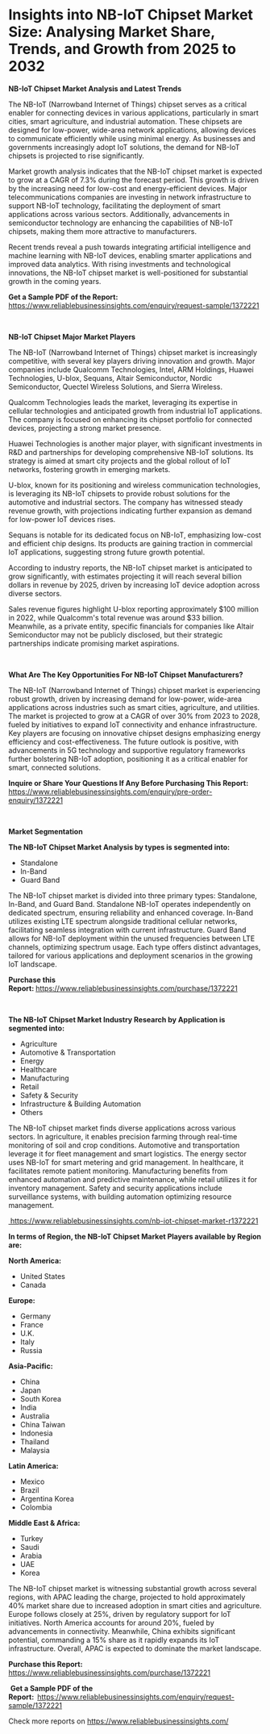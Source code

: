 <p><h1>Insights into NB-IoT Chipset Market Size: Analysing Market Share, Trends, and Growth from 2025 to 2032</h1></p><p><strong>NB-IoT Chipset Market Analysis and Latest Trends</strong></p>
<p><p>The NB-IoT (Narrowband Internet of Things) chipset serves as a critical enabler for connecting devices in various applications, particularly in smart cities, smart agriculture, and industrial automation. These chipsets are designed for low-power, wide-area network applications, allowing devices to communicate efficiently while using minimal energy. As businesses and governments increasingly adopt IoT solutions, the demand for NB-IoT chipsets is projected to rise significantly.</p><p>Market growth analysis indicates that the NB-IoT chipset market is expected to grow at a CAGR of 7.3% during the forecast period. This growth is driven by the increasing need for low-cost and energy-efficient devices. Major telecommunications companies are investing in network infrastructure to support NB-IoT technology, facilitating the deployment of smart applications across various sectors. Additionally, advancements in semiconductor technology are enhancing the capabilities of NB-IoT chipsets, making them more attractive to manufacturers.</p><p>Recent trends reveal a push towards integrating artificial intelligence and machine learning with NB-IoT devices, enabling smarter applications and improved data analytics. With rising investments and technological innovations, the NB-IoT chipset market is well-positioned for substantial growth in the coming years.</p></p>
<p><strong>Get a Sample PDF of the Report:&nbsp;</strong> <a href="https://www.reliablebusinessinsights.com/enquiry/request-sample/1372221?utm_campaign=2268&utm_medium=2&utm_source=Github&utm_content=ia&utm_term=22032025&utm_id=nb-iot-chipset">https://www.reliablebusinessinsights.com/enquiry/request-sample/1372221</a></p>
<p>&nbsp;</p>
<p><strong>NB-IoT Chipset Major Market Players</strong></p>
<p><p>The NB-IoT (Narrowband Internet of Things) chipset market is increasingly competitive, with several key players driving innovation and growth. Major companies include Qualcomm Technologies, Intel, ARM Holdings, Huawei Technologies, U-blox, Sequans, Altair Semiconductor, Nordic Semiconductor, Quectel Wireless Solutions, and Sierra Wireless. </p><p>Qualcomm Technologies leads the market, leveraging its expertise in cellular technologies and anticipated growth from industrial IoT applications. The company is focused on enhancing its chipset portfolio for connected devices, projecting a strong market presence.</p><p>Huawei Technologies is another major player, with significant investments in R&D and partnerships for developing comprehensive NB-IoT solutions. Its strategy is aimed at smart city projects and the global rollout of IoT networks, fostering growth in emerging markets.</p><p>U-blox, known for its positioning and wireless communication technologies, is leveraging its NB-IoT chipsets to provide robust solutions for the automotive and industrial sectors. The company has witnessed steady revenue growth, with projections indicating further expansion as demand for low-power IoT devices rises.</p><p>Sequans is notable for its dedicated focus on NB-IoT, emphasizing low-cost and efficient chip designs. Its products are gaining traction in commercial IoT applications, suggesting strong future growth potential.</p><p>According to industry reports, the NB-IoT chipset market is anticipated to grow significantly, with estimates projecting it will reach several billion dollars in revenue by 2025, driven by increasing IoT device adoption across diverse sectors. </p><p>Sales revenue figures highlight U-blox reporting approximately $100 million in 2022, while Qualcomm's total revenue was around $33 billion. Meanwhile, as a private entity, specific financials for companies like Altair Semiconductor may not be publicly disclosed, but their strategic partnerships indicate promising market aspirations.</p></p>
<p>&nbsp;</p>
<p><strong>What Are The Key Opportunities For NB-IoT Chipset Manufacturers?</strong></p>
<p><p>The NB-IoT (Narrowband Internet of Things) chipset market is experiencing robust growth, driven by increasing demand for low-power, wide-area applications across industries such as smart cities, agriculture, and utilities. The market is projected to grow at a CAGR of over 30% from 2023 to 2028, fueled by initiatives to expand IoT connectivity and enhance infrastructure. Key players are focusing on innovative chipset designs emphasizing energy efficiency and cost-effectiveness. The future outlook is positive, with advancements in 5G technology and supportive regulatory frameworks further bolstering NB-IoT adoption, positioning it as a critical enabler for smart, connected solutions.</p></p>
<p><strong>Inquire or Share Your Questions If Any Before Purchasing This Report:</strong> <a href="https://www.reliablebusinessinsights.com/enquiry/pre-order-enquiry/1372221?utm_campaign=2268&utm_medium=2&utm_source=Github&utm_content=ia&utm_term=22032025&utm_id=nb-iot-chipset">https://www.reliablebusinessinsights.com/enquiry/pre-order-enquiry/1372221</a></p>
<p>&nbsp;</p>
<p><strong>Market Segmentation</strong></p>
<p><strong>The NB-IoT Chipset Market Analysis by types is segmented into:</strong></p>
<p><ul><li>Standalone</li><li>In-Band</li><li>Guard Band</li></ul></p>
<p><p>The NB-IoT chipset market is divided into three primary types: Standalone, In-Band, and Guard Band. Standalone NB-IoT operates independently on dedicated spectrum, ensuring reliability and enhanced coverage. In-Band utilizes existing LTE spectrum alongside traditional cellular networks, facilitating seamless integration with current infrastructure. Guard Band allows for NB-IoT deployment within the unused frequencies between LTE channels, optimizing spectrum usage. Each type offers distinct advantages, tailored for various applications and deployment scenarios in the growing IoT landscape.</p></p>
<p><strong>Purchase this Report:&nbsp;</strong><a href="https://www.reliablebusinessinsights.com/purchase/1372221?utm_campaign=2268&utm_medium=2&utm_source=Github&utm_content=ia&utm_term=22032025&utm_id=nb-iot-chipset">https://www.reliablebusinessinsights.com/purchase/1372221</a></p>
<p>&nbsp;</p>
<p><strong>The NB-IoT Chipset Market Industry Research by Application is segmented into:</strong></p>
<p><ul><li>Agriculture</li><li>Automotive & Transportation</li><li>Energy</li><li>Healthcare</li><li>Manufacturing</li><li>Retail</li><li>Safety & Security</li><li>Infrastructure & Building Automation</li><li>Others</li></ul></p>
<p><p>The NB-IoT chipset market finds diverse applications across various sectors. In agriculture, it enables precision farming through real-time monitoring of soil and crop conditions. Automotive and transportation leverage it for fleet management and smart logistics. The energy sector uses NB-IoT for smart metering and grid management. In healthcare, it facilitates remote patient monitoring. Manufacturing benefits from enhanced automation and predictive maintenance, while retail utilizes it for inventory management. Safety and security applications include surveillance systems, with building automation optimizing resource management.</p></p>
<p><a href="https://www.reliablebusinessinsights.com/nb-iot-chipset-market-r1372221?utm_campaign=2268&utm_medium=2&utm_source=Github&utm_content=ia&utm_term=22032025&utm_id=nb-iot-chipset">&nbsp;https://www.reliablebusinessinsights.com/nb-iot-chipset-market-r1372221</a></p>
<p><strong>In terms of Region, the NB-IoT Chipset Market Players available by Region are:</strong></p>
<p>
    <p> <strong> North America: </strong>
        <ul>
            <li>United States</li>
            <li>Canada</li>
        </ul>
        </p> 
    <p> <strong> Europe: </strong>
        <ul>
            <li>Germany</li>
            <li>France</li>
            <li>U.K.</li>
            <li>Italy</li>
            <li>Russia</li>
        </ul>
        </p> 
    <p> <strong> Asia-Pacific: </strong>
        <ul>
            <li>China</li>
            <li>Japan</li>
            <li>South Korea</li>
            <li>India</li>
            <li>Australia</li>
            <li>China Taiwan</li>
            <li>Indonesia</li>
            <li>Thailand</li>
            <li>Malaysia</li>
        </ul>
        </p> 
    <p> <strong> Latin America: </strong>
        <ul>
            <li>Mexico</li>
            <li>Brazil</li>
            <li>Argentina Korea</li>
            <li>Colombia</li>
        </ul>
        </p> 
    <p> <strong> Middle East & Africa: </strong>
        <ul>
            <li>Turkey</li>
            <li>Saudi</li>
            <li>Arabia</li>
            <li>UAE</li>
            <li>Korea</li>
        </ul>
    </p>
    </p>
<p><p>The NB-IoT chipset market is witnessing substantial growth across several regions, with APAC leading the charge, projected to hold approximately 40% market share due to increased adoption in smart cities and agriculture. Europe follows closely at 25%, driven by regulatory support for IoT initiatives. North America accounts for around 20%, fueled by advancements in connectivity. Meanwhile, China exhibits significant potential, commanding a 15% share as it rapidly expands its IoT infrastructure. Overall, APAC is expected to dominate the market landscape.</p></p>
<p><strong>Purchase this Report: </strong><a href="https://www.reliablebusinessinsights.com/purchase/1372221?utm_campaign=2268&utm_medium=2&utm_source=Github&utm_content=ia&utm_term=22032025&utm_id=nb-iot-chipset">https://www.reliablebusinessinsights.com/purchase/1372221</a></p>
<p>&nbsp;<strong>Get a Sample PDF of the Report:&nbsp;&nbsp;</strong><a href="https://www.reliablebusinessinsights.com/enquiry/request-sample/1372221?utm_campaign=2268&utm_medium=2&utm_source=Github&utm_content=ia&utm_term=22032025&utm_id=nb-iot-chipset">https://www.reliablebusinessinsights.com/enquiry/request-sample/1372221</a></p>
<p><strong></strong></p>
<p>Check more reports on <a href="https://www.reliablebusinessinsights.com/?utm_campaign=2268&utm_medium=2&utm_source=Github&utm_content=ia&utm_term=22032025&utm_id=nb-iot-chipset">https://www.reliablebusinessinsights.com/</a></p>